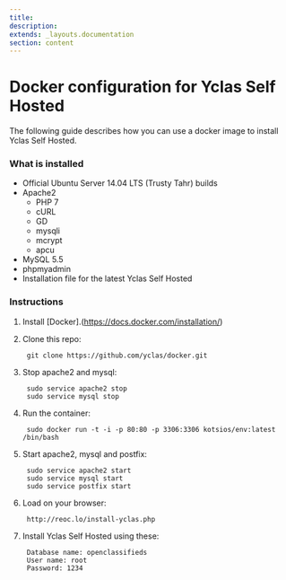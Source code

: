 ```yaml
---
title:
description:
extends: _layouts.documentation
section: content
---
```


# Docker configuration for Yclas Self Hosted


The following guide describes how you can use a docker image to install Yclas Self Hosted.

### What is installed

-   Official Ubuntu Server 14.04 LTS (Trusty Tahr) builds
-   Apache2
    -   PHP 7
    -   cURL
    -   GD
    -   mysqli
    -   mcrypt
    -   apcu
-   MySQL 5.5
-   phpmyadmin
-   Installation file for the latest Yclas Self Hosted

### Instructions

1.  Install  [Docker].(https://docs.docker.com/installation/)
2.  Clone this repo:
    
    ```
     git clone https://github.com/yclas/docker.git
    
    ```
    
3.  Stop apache2 and mysql:
    
    ```
     sudo service apache2 stop
     sudo service mysql stop
    
    ```
    
4.  Run the container:
    
    ```
     sudo docker run -t -i -p 80:80 -p 3306:3306 kotsios/env:latest /bin/bash
    
    ```
    
5.  Start apache2, mysql and postfix:
    
    ```
     sudo service apache2 start
     sudo service mysql start
     sudo service postfix start
    
    ```
    
6.  Load on your browser:
    
    ```
     http://reoc.lo/install-yclas.php
    
    ```
    
7.  Install Yclas Self Hosted using these:
    
    ```
     Database name: openclassifieds
     User name: root 
     Password: 1234
    ```
